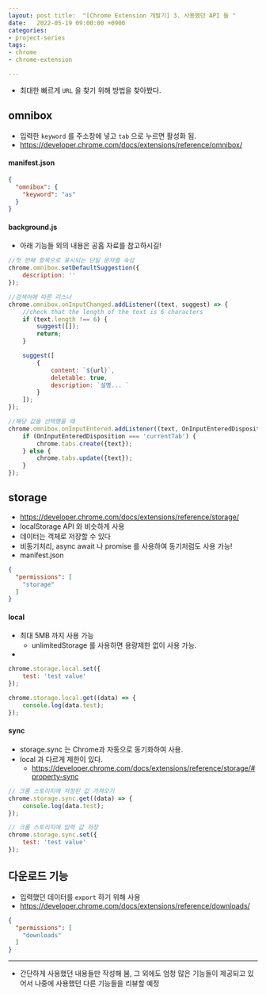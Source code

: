 ```yaml
---
layout: post title:  "[Chrome Extension 개발기] 3. 사용했던 API 들 "
date:   2022-05-19 09:00:00 +0900
categories:
- project-series 
tags:
- chrome
- chrome-extension

---
```

- 최대한 빠르게 `URL` 을 찾기 위해 방법을 찾아봤다.

## omnibox

- 입력한 `keyword` 를 주소창에 넣고 `tab` 으로 누르면 활성화 됨.
- https://developer.chrome.com/docs/extensions/reference/omnibox/

#### manifest.json

```json
{
  "omnibox": {
    "keyword": "as"
  }
}
```

#### background.js
- 아래 기능들 외의 내용은 공홈 자료를 참고하시길!

```javascript
//첫 번째 항목으로 표시되는 단일 문자열 속성
chrome.omnibox.setDefaultSuggestion({
    description: ''
});

//검색어에 따른 리스너
chrome.omnibox.onInputChanged.addListener((text, suggest) => {
    //check that the length of the text is 6 characters
    if (text.length !== 6) {
        suggest([]);
        return;
    }

    suggest([
        {
            content: `${url}`,
            deletable: true,
            description: `설명... `
        }
    ]);
});

//해당 값을 선택했을 때
chrome.omnibox.onInputEntered.addListener((text, OnInputEnteredDisposition) => {
    if (OnInputEnteredDisposition === 'currentTab') {
        chrome.tabs.create({text});
    } else {
        chrome.tabs.update({text});
    }
});
```

## storage
- https://developer.chrome.com/docs/extensions/reference/storage/
- localStorage API 와 비슷하게 사용
- 데이터는 객체로 저장할 수 있다
- 비동기처리, async await 나 promise 를 사용하여 동기처럼도 사용 가능!
- manifest.json

```json
{
  "permissions": [
    "storage"
  ]
}
```

#### local
- 최대 5MB 까지 사용 가능
  - unlimitedStorage 를 사용하면 용량제한 없이 사용 가능.
- 

```javascript
chrome.storage.local.set({
    test: 'test value'
});

chrome.storage.local.get((data) => {
    console.log(data.test);
});
```

#### sync
- storage.sync 는 Chrome과 자동으로 동기화하여 사용.
- local 과 다르게 제한이 있다.
  - https://developer.chrome.com/docs/extensions/reference/storage/#property-sync

```javascript
// 크롬 스토리지에 저장된 값 가져오기
chrome.storage.sync.get((data) => {
    console.log(data.test);
});

// 크롬 스토리지에 입력 값 저장
chrome.storage.sync.set({
    test: 'test value'
});
```

## 다운로드 기능
- 입력했던 데이터를 `export` 하기 위해 사용
- https://developer.chrome.com/docs/extensions/reference/downloads/

```json
{
  "permissions": [
    "downloads"
  ]
}
```

---
- 간단하게 사용했던 내용들만 작성해 봄, 그 외에도 엄청 많은 기능들이 제공되고 있어서 나중에 사용했던 다른 기능들을 리뷰할 예정
